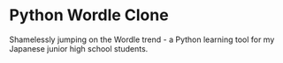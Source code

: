 # Python Wordle Clone
Shamelessly jumping on the Wordle trend - a Python learning tool for my Japanese junior high school students.
